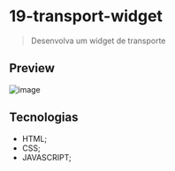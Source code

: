 # 19-transport-widget
>Desenvolva um widget de transporte

## Preview 
![image](https://github.com/MatheusPrudente/bora-codar/assets/80559882/36cac589-6262-4ac8-9fb2-b2b9cf179bf7)


## Tecnologias
- HTML;
- CSS;
- JAVASCRIPT;
